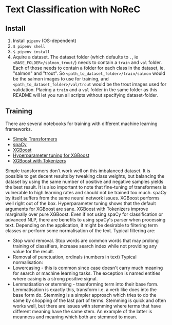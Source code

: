 # Text Classification with NoReC

## Install

1. Install `pipenv` (OS-dependent)
2. `$ pipenv shell`
3. `$ pipenv install`
4. Aquire a dataset. The dataset folder (which defaults to `.`, ie `<BASE_FOLDER>/salmon_trout/`) needs to contain a `train` and `val` folder. Each of those needs to contain a folder for each class in the dataset, ie. "salmon" and "trout". So `<path_to_dataset_folder>/train/salmon` would be the salmon images to use for training, and `<path_to_dataset_folder>/val/trout` would be the trout images used for validation. Placing a `train` and a `val` folder in the same folder as this README will let you run all scripts without specifying dataset-folder.

## Training

There are several notebooks for training with different machine learning frameworks.

* [Simple Transformers](norec_simple_transformers.ipynb)
* [spaCy](norec_spacy.ipynb)
* [XGBoost](norec_xgb.ipynb)
* [Hyperparameter tuning for XGBoost](norec_xgb%20hyperparam_tuning.ipynb)
* [XGBoost with Tokenizers](norec_xgb%20tokenizers.ipynb)

Simple transformers don't work well on this imbalanced dataset. It is possible to get decent results by tweaking class weights, but balancing the dataset by using the same number of positive and negative samples yields the best result. It is also important to note that fine-tuning of transformers is vulnerable to high learning rates and should not be trained too much.
spaCy by itself suffers from the same neural network issues.
XGBoost performs well right out of the box. Hyperparameter tuning shows that the default arguments for XGBoost are sane. XGBoost with Tokenizers improve marginally over pure XGBoost.
Even if not using spaCy for classification or advanced NLP, there are benefits to using spaCy's parser when processing text. Depending on the application, it might be desirable to filtering term classes or perform some normalisation of the text.
Typical filtering are:
* Stop word removal. Stop words are common words that may prolong training of classifiers, increase search index while not providing any value for the result.
* Removal of punctuation, ordinals (numbers in text)
Typical normalisation:
* Lowercasing - this is common since case doesn't carry much meaning for search or machine learning tasks. The exception is named entities where casing is a strong positive signal. 
* Lemmatisation or stemming - trasnforming term into their base form. Lemmatisation is exactly this, transform i.e. a verb like does into the base form do. Stemming is a simpler approach which tries to do the same by chopping of the last part of terms. Stemming is quick and often works well, but there are issues with stemming where terms that have different meaning have the same stem. An example of the latter is meanness and meaning which both are stemmed to mean.
